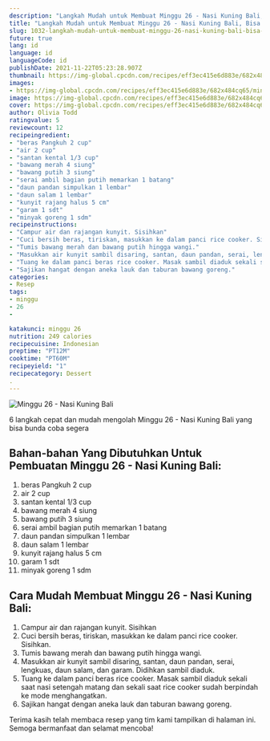 ```yaml
---
description: "Langkah Mudah untuk Membuat Minggu 26 - Nasi Kuning Bali, Bisa Manjain Lidah"
title: "Langkah Mudah untuk Membuat Minggu 26 - Nasi Kuning Bali, Bisa Manjain Lidah"
slug: 1032-langkah-mudah-untuk-membuat-minggu-26-nasi-kuning-bali-bisa-manjain-lidah
future: true
lang: id
language: id
languageCode: id
publishDate: 2021-11-22T05:23:28.907Z 
thumbnail: https://img-global.cpcdn.com/recipes/eff3ec415e6d883e/682x484cq65/minggu-26-nasi-kuning-bali-foto-resep-utama.png
images:
- https://img-global.cpcdn.com/recipes/eff3ec415e6d883e/682x484cq65/minggu-26-nasi-kuning-bali-foto-resep-utama.png
image: https://img-global.cpcdn.com/recipes/eff3ec415e6d883e/682x484cq65/minggu-26-nasi-kuning-bali-foto-resep-utama.png
cover: https://img-global.cpcdn.com/recipes/eff3ec415e6d883e/682x484cq65/minggu-26-nasi-kuning-bali-foto-resep-utama.png
author: Olivia Todd
ratingvalue: 5
reviewcount: 12
recipeingredient:
- "beras Pangkuh 2 cup"
- "air 2 cup"
- "santan kental 1/3 cup"
- "bawang merah 4 siung"
- "bawang putih 3 siung"
- "serai ambil bagian putih memarkan 1 batang"
- "daun pandan simpulkan 1 lembar"
- "daun salam 1 lembar"
- "kunyit rajang halus 5 cm"
- "garam 1 sdt"
- "minyak goreng 1 sdm"
recipeinstructions:
- "Campur air dan rajangan kunyit. Sisihkan"
- "Cuci bersih beras, tiriskan, masukkan ke dalam panci rice cooker. Sisihkan."
- "Tumis bawang merah dan bawang putih hingga wangi."
- "Masukkan air kunyit sambil disaring, santan, daun pandan, serai, lengkuas, daun salam, dan garam. Didihkan sambil diaduk."
- "Tuang ke dalam panci beras rice cooker. Masak sambil diaduk sekali saat nasi setengah matang dan sekali saat rice cooker sudah berpindah ke mode menghangatkan."
- "Sajikan hangat dengan aneka lauk dan taburan bawang goreng."
categories:
- Resep
tags:
- minggu
- 26
- 

katakunci: minggu 26  
nutrition: 249 calories
recipecuisine: Indonesian
preptime: "PT12M"
cooktime: "PT60M"
recipeyield: "1"
recipecategory: Dessert
. 
---
```



![Minggu 26 - Nasi Kuning Bali](https://img-global.cpcdn.com/recipes/eff3ec415e6d883e/682x484cq65/minggu-26-nasi-kuning-bali-foto-resep-utama.png)

6 langkah cepat dan mudah mengolah  Minggu 26 - Nasi Kuning Bali yang bisa bunda coba segera

<!--inarticleads1-->

## Bahan-bahan Yang Dibutuhkan Untuk Pembuatan Minggu 26 - Nasi Kuning Bali:

1. beras Pangkuh 2 cup
1. air 2 cup
1. santan kental 1/3 cup
1. bawang merah 4 siung
1. bawang putih 3 siung
1. serai ambil bagian putih memarkan 1 batang
1. daun pandan simpulkan 1 lembar
1. daun salam 1 lembar
1. kunyit rajang halus 5 cm
1. garam 1 sdt
1. minyak goreng 1 sdm



<!--inarticleads2-->

## Cara Mudah Membuat Minggu 26 - Nasi Kuning Bali:

1. Campur air dan rajangan kunyit. Sisihkan
1. Cuci bersih beras, tiriskan, masukkan ke dalam panci rice cooker. Sisihkan.
1. Tumis bawang merah dan bawang putih hingga wangi.
1. Masukkan air kunyit sambil disaring, santan, daun pandan, serai, lengkuas, daun salam, dan garam. Didihkan sambil diaduk.
1. Tuang ke dalam panci beras rice cooker. Masak sambil diaduk sekali saat nasi setengah matang dan sekali saat rice cooker sudah berpindah ke mode menghangatkan.
1. Sajikan hangat dengan aneka lauk dan taburan bawang goreng.




Terima kasih telah membaca resep yang tim kami tampilkan di halaman ini. Semoga bermanfaat dan selamat mencoba!
